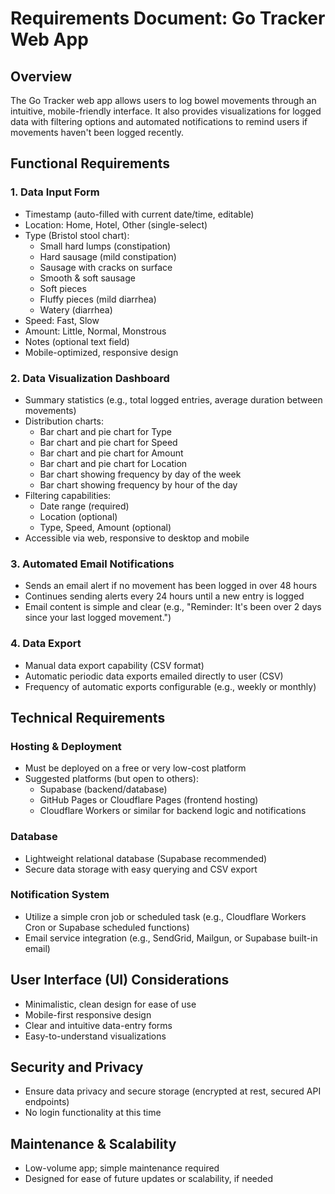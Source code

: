# Requirements Document: Go Tracker Web App

## Overview

The Go Tracker web app allows users to log bowel movements through an intuitive, mobile-friendly interface. It also provides visualizations for logged data with filtering options and automated notifications to remind users if movements haven't been logged recently.

## Functional Requirements

### 1. Data Input Form

- Timestamp (auto-filled with current date/time, editable)
- Location: Home, Hotel, Other (single-select)
- Type (Bristol stool chart):
    - Small hard lumps (constipation)
    - Hard sausage (mild constipation)
    - Sausage with cracks on surface
    - Smooth & soft sausage
    - Soft pieces
    - Fluffy pieces (mild diarrhea)
    - Watery (diarrhea)
- Speed: Fast, Slow
- Amount: Little, Normal, Monstrous
- Notes (optional text field)
- Mobile-optimized, responsive design

### 2. Data Visualization Dashboard

- Summary statistics (e.g., total logged entries, average duration between movements)
- Distribution charts:
    - Bar chart and pie chart for Type
    - Bar chart and pie chart for Speed
    - Bar chart and pie chart for Amount
    - Bar chart and pie chart for Location
    - Bar chart showing frequency by day of the week
    - Bar chart showing frequency by hour of the day
- Filtering capabilities:
    - Date range (required)
    - Location (optional)
    - Type, Speed, Amount (optional)
- Accessible via web, responsive to desktop and mobile

### 3. Automated Email Notifications

- Sends an email alert if no movement has been logged in over 48 hours
- Continues sending alerts every 24 hours until a new entry is logged
- Email content is simple and clear (e.g., "Reminder: It's been over 2 days since your last logged movement.")

### 4. Data Export

- Manual data export capability (CSV format)
- Automatic periodic data exports emailed directly to user (CSV)
- Frequency of automatic exports configurable (e.g., weekly or monthly)

## Technical Requirements

### Hosting & Deployment

- Must be deployed on a free or very low-cost platform
- Suggested platforms (but open to others):
    - Supabase (backend/database)
    - GitHub Pages or Cloudflare Pages (frontend hosting)
    - Cloudflare Workers or similar for backend logic and notifications

### Database

- Lightweight relational database (Supabase recommended)
- Secure data storage with easy querying and CSV export

### Notification System

- Utilize a simple cron job or scheduled task (e.g., Cloudflare Workers Cron or Supabase scheduled functions)
- Email service integration (e.g., SendGrid, Mailgun, or Supabase built-in email)

## User Interface (UI) Considerations

- Minimalistic, clean design for ease of use
- Mobile-first responsive design
- Clear and intuitive data-entry forms
- Easy-to-understand visualizations

## Security and Privacy

- Ensure data privacy and secure storage (encrypted at rest, secured API endpoints)
- No login functionality at this time

## Maintenance & Scalability

- Low-volume app; simple maintenance required
- Designed for ease of future updates or scalability, if needed